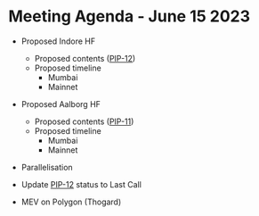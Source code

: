 # Meeting Agenda - June 15 2023

* Proposed Indore HF
    * Proposed contents ([PIP-12](https://github.com/maticnetwork/Polygon-Improvement-Proposals/blob/0xgioser-patch-37/PIPs/PIP-12.md))
    * Proposed timeline
        * Mumbai
        * Mainnet

* Proposed Aalborg HF
    * Proposed contents ([PIP-11](https://github.com/maticnetwork/Polygon-Improvement-Proposals/blob/0xgioser-patch-37/PIPs/PIP-11.md))
    * Proposed timeline
      *  Mumbai
      *  Mainnet

* Parallelisation
* Update [PIP-12](https://github.com/maticnetwork/Polygon-Improvement-Proposals/blob/0xgioser-patch-37/PIPs/PIP-12.md) status to Last Call

* MEV on Polygon (Thogard)
